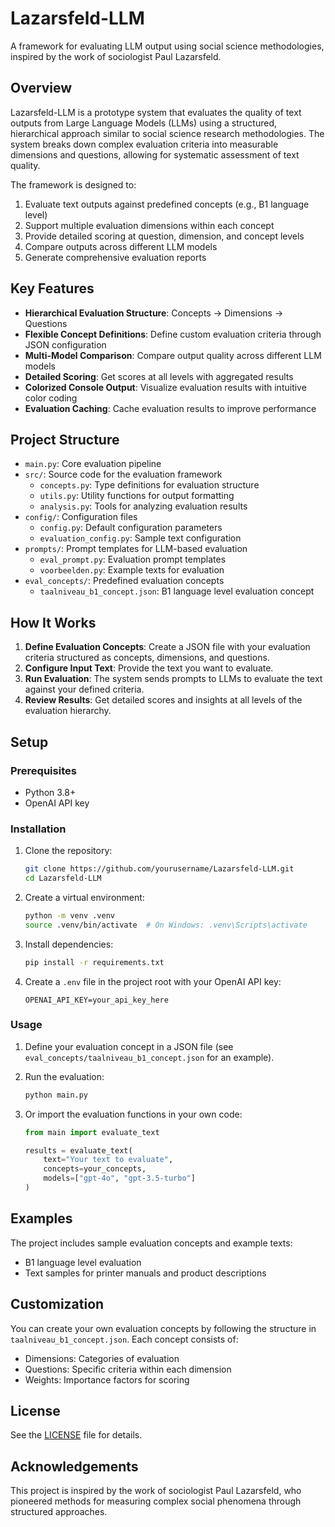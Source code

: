 # Lazarsfeld-LLM

A framework for evaluating LLM output using social science methodologies, inspired by the work of sociologist Paul Lazarsfeld.

## Overview

Lazarsfeld-LLM is a prototype system that evaluates the quality of text outputs from Large Language Models (LLMs) using a structured, hierarchical approach similar to social science research methodologies. The system breaks down complex evaluation criteria into measurable dimensions and questions, allowing for systematic assessment of text quality.

The framework is designed to:

1. Evaluate text outputs against predefined concepts (e.g., B1 language level)
2. Support multiple evaluation dimensions within each concept
3. Provide detailed scoring at question, dimension, and concept levels
4. Compare outputs across different LLM models
5. Generate comprehensive evaluation reports

## Key Features

- **Hierarchical Evaluation Structure**: Concepts → Dimensions → Questions
- **Flexible Concept Definitions**: Define custom evaluation criteria through JSON configuration
- **Multi-Model Comparison**: Compare output quality across different LLM models
- **Detailed Scoring**: Get scores at all levels with aggregated results
- **Colorized Console Output**: Visualize evaluation results with intuitive color coding
- **Evaluation Caching**: Cache evaluation results to improve performance

## Project Structure

- `main.py`: Core evaluation pipeline
- `src/`: Source code for the evaluation framework
  - `concepts.py`: Type definitions for evaluation structure
  - `utils.py`: Utility functions for output formatting
  - `analysis.py`: Tools for analyzing evaluation results
- `config/`: Configuration files
  - `config.py`: Default configuration parameters
  - `evaluation_config.py`: Sample text configuration
- `prompts/`: Prompt templates for LLM-based evaluation
  - `eval_prompt.py`: Evaluation prompt templates
  - `voorbeelden.py`: Example texts for evaluation
- `eval_concepts/`: Predefined evaluation concepts
  - `taalniveau_b1_concept.json`: B1 language level evaluation concept

## How It Works

1. **Define Evaluation Concepts**: Create a JSON file with your evaluation criteria structured as concepts, dimensions, and questions.
2. **Configure Input Text**: Provide the text you want to evaluate.
3. **Run Evaluation**: The system sends prompts to LLMs to evaluate the text against your defined criteria.
4. **Review Results**: Get detailed scores and insights at all levels of the evaluation hierarchy.

## Setup

### Prerequisites

- Python 3.8+
- OpenAI API key

### Installation

1. Clone the repository:
   ```bash
   git clone https://github.com/yourusername/Lazarsfeld-LLM.git
   cd Lazarsfeld-LLM
   ```

2. Create a virtual environment:
   ```bash
   python -m venv .venv
   source .venv/bin/activate  # On Windows: .venv\Scripts\activate
   ```

3. Install dependencies:
   ```bash
   pip install -r requirements.txt
   ```

4. Create a `.env` file in the project root with your OpenAI API key:
   ```
   OPENAI_API_KEY=your_api_key_here
   ```

### Usage

1. Define your evaluation concept in a JSON file (see `eval_concepts/taalniveau_b1_concept.json` for an example).

2. Run the evaluation:
   ```python
   python main.py
   ```

3. Or import the evaluation functions in your own code:
   ```python
   from main import evaluate_text
   
   results = evaluate_text(
       text="Your text to evaluate",
       concepts=your_concepts,
       models=["gpt-4o", "gpt-3.5-turbo"]
   )
   ```

## Examples

The project includes sample evaluation concepts and example texts:

- B1 language level evaluation
- Text samples for printer manuals and product descriptions

## Customization

You can create your own evaluation concepts by following the structure in `taalniveau_b1_concept.json`. Each concept consists of:

- Dimensions: Categories of evaluation
- Questions: Specific criteria within each dimension
- Weights: Importance factors for scoring

## License

See the [LICENSE](LICENSE) file for details.

## Acknowledgements

This project is inspired by the work of sociologist Paul Lazarsfeld, who pioneered methods for measuring complex social phenomena through structured approaches.
